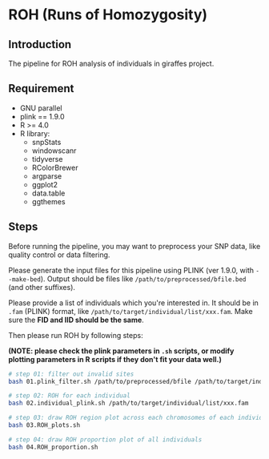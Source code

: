 # ROH (Runs of Homozygosity)

## Introduction

The pipeline for ROH analysis of individuals in giraffes project.

## Requirement

- GNU parallel
- plink == 1.9.0
- R >= 4.0
- R library:
  - snpStats
  - windowscanr
  - tidyverse
  - RColorBrewer
  - argparse
  - ggplot2
  - data.table
  - ggthemes

## Steps

Before running the pipeline, you may want to preprocess your SNP data, like quality control or data filtering.

Please generate the input files for this pipeline using PLINK (ver 1.9.0, with `--make-bed`). Output should be files like `/path/to/preprocessed/bfile.bed` (and other suffixes).

Please provide a list of individuals which you're interested in. It should be in `.fam` (PLINK) format, like `/path/to/target/individual/list/xxx.fam`. Make sure the **FID and IID should be the same**.

Then please run ROH by following steps:

**(NOTE: please check the plink parameters in `.sh` scripts, or modify plotting parameters in R scripts if they don't fit your data well.)**

```bash
# step 01: filter out invalid sites
bash 01.plink_filter.sh /path/to/preprocessed/bfile /path/to/target/individual/list/xxx.fam
```

```bash
# step 02: ROH for each individual
bash 02.individual_plink.sh /path/to/target/individual/list/xxx.fam
```

```bash
# step 03: draw ROH region plot across each chromosomes of each individual
bash 03.ROH_plots.sh
```

```bash
# step 04: draw ROH proportion plot of all individuals
bash 04.ROH_proportion.sh
```

